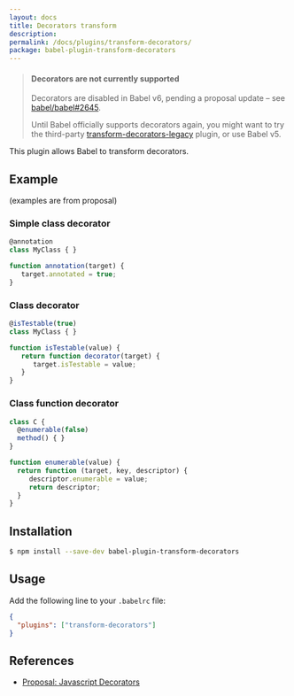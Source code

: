 ```yaml
---
layout: docs
title: Decorators transform
description:
permalink: /docs/plugins/transform-decorators/
package: babel-plugin-transform-decorators
---
```


<blockquote class="babel-callout babel-callout-warning">
  <h4>Decorators are not currently supported</h4>
  <p>
    Decorators are disabled in Babel v6, pending a proposal update – see <a href="https://github.com/babel/babel/issues/2645">babel/babel#2645</a>.
  </p>
  <p>
    Until Babel officially supports decorators again, you might want to try the third-party <a href="https://github.com/loganfsmyth/babel-plugin-transform-decorators-legacy">transform-decorators-legacy</a> plugin, or use Babel v5.
  </p>
</blockquote>

This plugin allows Babel to transform decorators.

## Example

(examples are from proposal)

### Simple class decorator

```js
@annotation
class MyClass { }

function annotation(target) {
   target.annotated = true;
}
```

### Class decorator

```js
@isTestable(true)
class MyClass { }

function isTestable(value) {
   return function decorator(target) {
      target.isTestable = value;
   }
}
```

### Class function decorator

```js
class C {
  @enumerable(false)
  method() { }
}

function enumerable(value) {
  return function (target, key, descriptor) {
     descriptor.enumerable = value;
     return descriptor;
  }
}
```

## Installation

```sh
$ npm install --save-dev babel-plugin-transform-decorators
```

## Usage

Add the following line to your `.babelrc` file:

```json
{
  "plugins": ["transform-decorators"]
}
```

## References

* [Proposal: Javascript Decorators](https://github.com/wycats/javascript-decorators/blob/master/README.md)
